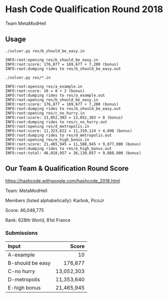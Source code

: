 # Hash Code Qualification Round 2018

Team MetaModHell

## Usage

`./solver.py res/b_should_be_easy.in`

```
INFO:root:opening res/b_should_be_easy.in
INFO:root:score: 176,877 = 169,677 + 7,200 (bonus)
INFO:root:dumping rides to res/b_should_be_easy.out
```

`./solver.py res/*.in`

```
INFO:root:opening res/a_example.in
INFO:root:score: 10 = 8 + 2 (bonus)
INFO:root:dumping rides to res/a_example.out
INFO:root:opening res/b_should_be_easy.in
INFO:root:score: 176,877 = 169,677 + 7,200 (bonus)
INFO:root:dumping rides to res/b_should_be_easy.out
INFO:root:opening res/c_no_hurry.in
INFO:root:score: 13,052,303 = 13,052,303 + 0 (bonus)
INFO:root:dumping rides to res/c_no_hurry.out
INFO:root:opening res/d_metropolis.in
INFO:root:score: 11,323,822 = 11,319,124 + 4,698 (bonus)
INFO:root:dumping rides to res/d_metropolis.out
INFO:root:opening res/e_high_bonus.in
INFO:root:score: 21,465,945 = 11,588,945 + 9,877,000 (bonus)
INFO:root:dumping rides to res/e_high_bonus.out
INFO:root:total: 46,018,957 = 36,130,057 + 9,888,900 (bonus)
```


## Our Team & Qualification Round Score

<https://hashcode.withgoogle.com/hashcode_2018.html>

Team: MetaModHell

Members (listed alphabetically): Karbok, PicoJr

Score: 46,048,775

Rank: 628th World, 81st France

### Submissions

| Input            |  Score     |
|:-----------------|-----------:|
| A-example        | 10         |
| B-should be easy | 176,877    |
| C-no hurry       | 13,052,303 |
| D-metropolis     | 11,353,640 |
| E-high bonus     | 21,465,945 |
